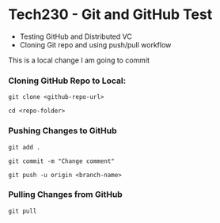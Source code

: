 # Tech230 - Git and GitHub Test
- Testing GitHub and Distributed VC
- Cloning Git repo and using push/pull workflow

This is a local change I am going to commit

### Cloning GitHub Repo to Local:

```git
git clone <github-repo-url>

cd <repo-folder>
```

### Pushing Changes to GitHub

```git
git add .

git commit -m "Change comment"

git push -u origin <branch-name>
```

### Pulling Changes from GitHub

```git
git pull
```